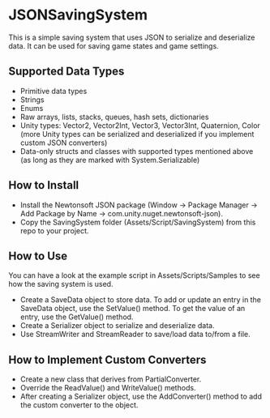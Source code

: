 # JSONSavingSystem
This is a simple saving system that uses JSON to serialize and deserialize data. It can be used for saving game states and game settings.

## Supported Data Types

* Primitive data types
* Strings
* Enums
* Raw arrays, lists, stacks, queues, hash sets, dictionaries
* Unity types: Vector2, Vector2Int, Vector3, Vector3Int, Quaternion, Color (more Unity types can be serialized and deserialized if you implement custom JSON converters)
* Data-only structs and classes with supported types mentioned above (as long as they are marked with System.Serializable)

## How to Install

* Install the Newtonsoft JSON package (Window &#8594; Package Manager &#8594; Add Package by Name &#8594; com.unity.nuget.newtonsoft-json).
* Copy the SavingSystem folder (Assets/Script/SavingSystem) from this repo to your project.

## How to Use

You can have a look at the example script in Assets/Scripts/Samples to see how the saving system is used.
* Create a SaveData object to store data. To add or update an entry in the SaveData object, use the SetValue() method. To get the value of an entry, use the GetValue() method.
* Create a Serializer object to serialize and deserialize data.
* Use StreamWriter and StreamReader to save/load data to/from a file.

## How to Implement Custom Converters

* Create a new class that derives from PartialConverter.
* Override the ReadValue() and WriteValue() methods.
* After creating a Serializer object, use the AddConverter() method to add the custom converter to the object.